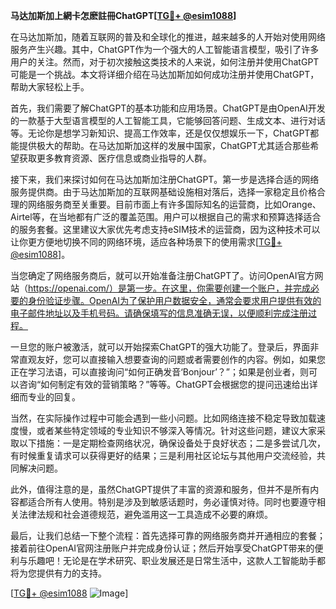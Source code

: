**马达加斯加上網卡怎麽註冊ChatGPT[[TG💪+ @esim1088](https://t.me/s/esim1088)]**

在马达加斯加，随着互联网的普及和全球化的推进，越来越多的人开始对使用网络服务产生兴趣。其中，ChatGPT作为一个强大的人工智能语言模型，吸引了许多用户的关注。然而，对于初次接触这类技术的人来说，如何注册并使用ChatGPT可能是一个挑战。本文将详细介绍在马达加斯加如何成功注册并使用ChatGPT，帮助大家轻松上手。

首先，我们需要了解ChatGPT的基本功能和应用场景。ChatGPT是由OpenAI开发的一款基于大型语言模型的人工智能工具，它能够回答问题、生成文本、进行对话等。无论你是想学习新知识、提高工作效率，还是仅仅想娱乐一下，ChatGPT都能提供极大的帮助。在马达加斯加这样的发展中国家，ChatGPT尤其适合那些希望获取更多教育资源、医疗信息或商业指导的人群。

接下来，我们来探讨如何在马达加斯加注册ChatGPT。第一步是选择合适的网络服务提供商。由于马达加斯加的互联网基础设施相对落后，选择一家稳定且价格合理的网络服务商至关重要。目前市面上有许多国际知名的运营商，比如Orange、Airtel等，在当地都有广泛的覆盖范围。用户可以根据自己的需求和预算选择适合的服务套餐。这里建议大家优先考虑支持eSIM技术的运营商，因为这种技术可以让你更方便地切换不同的网络环境，适应各种场景下的使用需求[[TG💪+ @esim1088](https://t.me/s/esim1088)]。

当您确定了网络服务商后，就可以开始准备注册ChatGPT了。访问OpenAI官方网站（https://openai.com/）是第一步。在这里，你需要创建一个账户，并完成必要的身份验证步骤。OpenAI为了保护用户数据安全，通常会要求用户提供有效的电子邮件地址以及手机号码。请确保填写的信息准确无误，以便顺利完成注册过程。

一旦您的账户被激活，就可以开始探索ChatGPT的强大功能了。登录后，界面非常直观友好，您可以直接输入想要查询的问题或者需要创作的内容。例如，如果您正在学习法语，可以直接询问“如何正确发音‘Bonjour’？”；如果是创业者，则可以咨询“如何制定有效的营销策略？”等等。ChatGPT会根据您的提问迅速给出详细而专业的回复。

当然，在实际操作过程中可能会遇到一些小问题。比如网络连接不稳定导致加载速度慢，或者某些特定领域的专业知识不够深入等情况。针对这些问题，建议大家采取以下措施：一是定期检查网络状况，确保设备处于良好状态；二是多尝试几次，有时候重复请求可以获得更好的结果；三是利用社区论坛与其他用户交流经验，共同解决问题。

此外，值得注意的是，虽然ChatGPT提供了丰富的资源和服务，但并不是所有内容都适合所有人使用。特别是涉及到敏感话题时，务必谨慎对待。同时也要遵守相关法律法规和社会道德规范，避免滥用这一工具造成不必要的麻烦。

最后，让我们总结一下整个流程：首先选择可靠的网络服务商并开通相应的套餐；接着前往OpenAI官网注册账户并完成身份认证；然后开始享受ChatGPT带来的便利与乐趣吧！无论是在学术研究、职业发展还是日常生活中，这款人工智能助手都将为您提供有力的支持。

[[TG💪+ @esim1088](https://t.me/s/esim1088) ![Image](https://i.postimg.cc/4NQfJmqS/Snipaste-2025-05-13-00-14-12.png)]